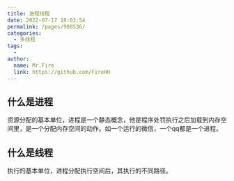 ```yaml
---
title: 进程线程
date: 2022-07-17 18:03:54
permalink: /pages/908536/
categories:
  - 多线程
tags:
  - 
author: 
  name: Mr.Fire
  link: https://github.com/FireHH
---
```

## 什么是进程
资源分配的基本单位，进程是一个静态概念，他是程序处罚执行之后加载到内存空间里，是一个分配内存空间的动作。如一个运行的微信，一个qq都是一个进程。
## 什么是线程
执行的基本单位，进程分配执行空间后，其执行的不同路径。